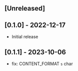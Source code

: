 ## [Unreleased]

## [0.1.0] - 2022-12-17

- Initial release

## [0.1.1] - 2023-10-06

- fix: CONTENT_FORMAT `s` char
